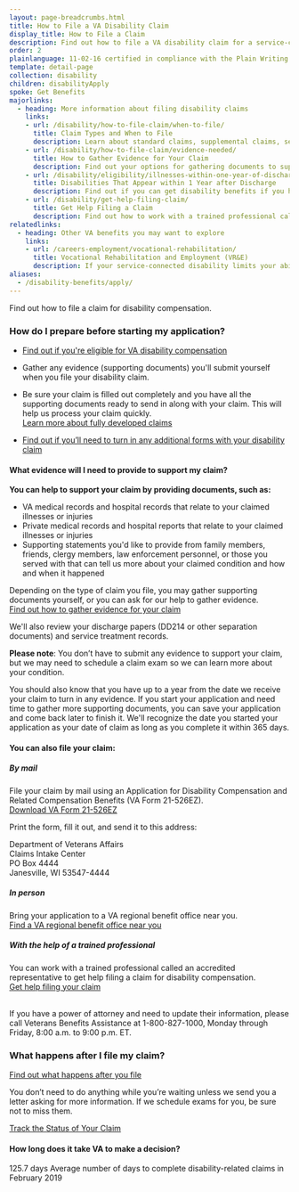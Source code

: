 ```yaml
---
layout: page-breadcrumbs.html
title: How to File a VA Disability Claim
display_title: How to File a Claim
description: Find out how to file a VA disability claim for a service-connected disability online, by mail, in person, or with the help of a trained professional. Learn how to prepare to apply for VA disability, what documents you'll need, and how to get help filing your claim.
order: 2
plainlanguage: 11-02-16 certified in compliance with the Plain Writing Act
template: detail-page
collection: disability
children: disabilityApply
spoke: Get Benefits
majorlinks:
  - heading: More information about filing disability claims
    links:
    - url: /disability/how-to-file-claim/when-to-file/
      title: Claim Types and When to File
      description: Learn about standard claims, supplemental claims, secondary claims, and more.
    - url: /disability/how-to-file-claim/evidence-needed/
      title: How to Gather Evidence for Your Claim
      description: Find out your options for gathering documents to support your disability claim.
    - url: /disability/eligibility/illnesses-within-one-year-of-discharge/
      title: Disabilities That Appear within 1 Year after Discharge
      description: Find out if you can get disability benefits if you have signs of an illness within a year after being discharged from service.
    - url: /disability/get-help-filing-claim/
      title: Get Help Filing a Claim
      description: Find out how to work with a trained professional called an accredited representative to file your claim.
relatedlinks:
  - heading: Other VA benefits you may want to explore
    links:
    - url: /careers-employment/vocational-rehabilitation/
      title: Vocational Rehabilitation and Employment (VR&E)
      description: If your service-connected disability limits your ability to work or prevents you from working, find out if you can get VR&E benefits and services—like help exploring employment options and getting more training if required.
aliases:
  - /disability-benefits/apply/
---
```

<div itemscope itemtype ="http://schema.org/HowTo">
<div class="va-introtext" itemprop="description">

Find out how to file a claim for disability compensation.

</div>

### How do I prepare before starting my application?

- [Find out if you're eligible for VA disability compensation](/disability/eligibility/)
- Gather any evidence (supporting documents) you'll submit yourself when you file your disability claim.
- Be sure your claim is filled out completely and you have all the supporting documents ready to send in along with your claim. This will help us process your claim quickly. <br>
[Learn more about fully developed claims](/disability/how-to-file-claim/evidence-needed/fully-developed-claims/)

- [Find out if you’ll need to turn in any additional forms with your disability claim](/disability/how-to-file-claim/supplemental-forms/)


<div class="feature" markdown="1" itemprop="steps" itemscope itemtype ="http://schema.org/HowToSection">

<h4 itemprop="name">What evidence will I need to provide to support my claim?</h4>
<div itemprop="itemListElement">
 
**You can help to support your claim by providing documents, such as:**

- VA medical records and hospital records that relate to your claimed illnesses or injuries
- Private medical records and hospital reports that relate to your claimed illnesses or injuries
- Supporting statements you'd like to provide from family members, friends, clergy members, law enforcement personnel, or those you served with that can tell us more about your claimed condition and how and when it happened

Depending on the type of claim you file, you may gather supporting documents yourself, or you can ask for our help to gather evidence. <br>
[Find out how to gather evidence for your claim](/disability/how-to-file-claim/evidence-needed/)

We'll also review your discharge papers (DD214 or other separation documents) and service treatment records. 

**Please note**: You don’t have to submit any evidence to support your claim, but we may need to schedule a claim exam so we can learn more about your condition. 

You should also know that you have up to a year from the date we receive your claim to turn in any evidence. If you start your application and need time to gather more supporting documents, you can save your application and come back later to finish it. We'll recognize the date you started your application as your date of claim as long as you complete it within 365 days. 
</div>
</div>


<div id="react-applicationStatus" data-widget-type="disability-app-status"></div>

<div itemprop="steps" itemscope itemtype ="http://schema.org/HowToSection">

<h4 itemprop="name">You can also file your claim:</h4>
<div itemprop="itemListElement">

##### By mail

File your claim by mail using an Application for Disability Compensation and Related Compensation Benefits (VA Form 21-526EZ). <br>[Download VA Form 21-526EZ](https://www.vba.va.gov/pubs/forms/VBA-21-526EZ-ARE.pdf)

Print the form, fill it out, and send it to this address:

<p class="va-address-block">
Department of Veterans Affairs<br>
Claims Intake Center<br>
PO Box 4444<br>
Janesville, WI 53547-4444<br>
</p>

##### In person

Bring your application to a VA regional benefit office near you. <br>
[Find a VA regional benefit office near you](/find-locations/?facilityType=benefits)

##### With the help of a trained professional

You can work with a trained professional called an accredited representative to get help filing a claim for disability compensation. <br>
[Get help filing your claim](/disability/get-help-filing-claim/)

<br>
If you have a power of attorney and need to update their information, please call Veterans Benefits Assistance at 1-800-827-1000, Monday through Friday, 8:00 a.m. to 9:00 p.m. ET.


</div>
</div>

<div itemprop="steps" itemscope itemtype ="http://schema.org/HowToSection">

<h3 itemprop="name">What happens after I file my claim?</h3>
<div itemprop="itemListElement">

[Find out what happens after you file](/disability/after-you-file-claim/)

You don’t need to do anything while you’re waiting unless we send you a letter asking for more information. If we schedule exams for you, be sure not to miss them.

<a class="usa-button-primary" href="/track-claims">Track the Status of Your Claim</a>

<span id="days-to-complete-claim"></span>
#### How long does it take VA to make a decision?

<div class="card information" markdown="0">
<span class="number">125.7 days</span>
<span class="description">Average number of days to complete disability-related claims in February 2019</span>
</div>
</div>
</div>

<br>
